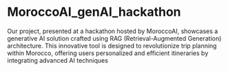 # MoroccoAI_genAI_hackathon
Our project, presented at a hackathon hosted by MoroccoAI, showcases a generative AI solution crafted using RAG (Retrieval-Augmented Generation) architecture. This innovative tool is designed to revolutionize trip planning within Morocco, offering users personalized and efficient itineraries by integrating advanced AI techniques
